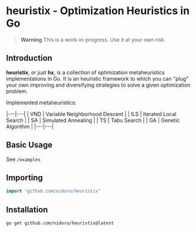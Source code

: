 # heuristix - Optimization Heuristics in Go

> **Warning**
> This is a work-in-progress. Use it at your own risk.

## Introduction

**heuristix**, or just **hx**, is a collection of optimization metaheuristics
implementations in Go. It is an heuristic framework
to which you can "plug" your own improving and diversifying strategies
to solve a given optimization problem.

Implemented metaheuristics:

|---|---|
| VND | Variable Neighborhood Descent |
| ILS | Iterated Local Search |
| SA | Simulated Annealing |
| TS | Tabu Search |
| GA | Genetic Algorithm |
|---|---|

## Basic Usage

See `/examples`

## Importing
```go
import "github.com/nidoro/heuristix"
```

## Installation

```shell
go get github.com/nidoro/heuristix@latest
```
